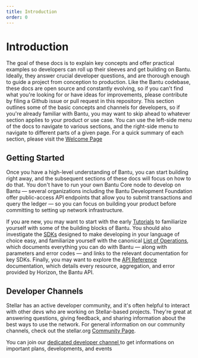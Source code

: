 ```yaml
---
title: Introduction
order: 0
---
```


# Introduction

 The goal of these docs is to explain key concepts and offer practical examples so developers can roll up their sleeves and get building on Bantu. Ideally, they answer crucial developer questions, and are thorough enough to guide a project from conception to production. Like the Bantu codebase, these docs are open source and constantly evolving, so if you can't find what you're looking for or have ideas for improvements, please contribute by filing a Github issue or pull request in this repository. This section outlines some of the basic concepts and channels for developers, so if you're already familiar with Bantu, you may want to skip ahead to whatever section applies to your product or use case. You can use the left-side menu of the docs to navigate to various sections, and the right-side menu to navigate to different parts of a given page. For a quick summary of each section, please visit the [Welcome Page](https://bantu-foundation.gitbook.io/bantu-blockchain-foundation/)



## Getting Started

Once you have a high-level understanding of Bantu, you can start building right away, and the subsequent sections of these docs will focus on how to do that. You don't have to run your own Bantu Core node to develop on Bantu — several organizations including the Bantu Development Foundation offer public-access API endpoints that allow you to submit transactions and query the ledger — so you can focus on building your product before committing to setting up network infrastructure.

If you are new, you may want to start with the early [Tutorials](../tutorials/create-account.md) to familiarize yourself with some of the building blocks of Bantu. You should also investigate the [SDKs](../software-and-sdks/index.md) designed to make developing in your language of choice easy, and familiarize yourself with the canonical [List of Operations](list-of-operations.md), which documents everything you can do with Bantu — along with parameters and error codes — and links to the relevant documentation for key SDKs. Finally, you may want to explore the [API Reference](../api/introduction/index.md) documentation, which details every resource, aggregation, and error provided by Horizon, the Bantu API.

## Developer Channels

Stellar has an active developer community, and it's often helpful to interact with other devs who are working on Stellar-based projects. They're great at answering questions, giving feedback, and sharing information about the best ways to use the network. For general information on our community channels, check out the stellar.org [Community Page](https://bantutalk.org/).

You can join our [dedicated developer channel ](https://bantutalk.org/c/bantu-developers/7)to  get informations on important plans, developments, and events



